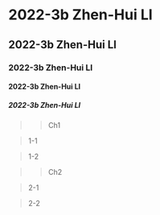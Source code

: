 # 2022-3b  Zhen-Hui LI  
## 2022-3b  Zhen-Hui LI  
### 2022-3b  Zhen-Hui LI  
#### 2022-3b  Zhen-Hui LI  
##### 2022-3b  Zhen-Hui LI  

>>Ch1

>1-1

>1-2

>>Ch2

>2-1

>2-2
